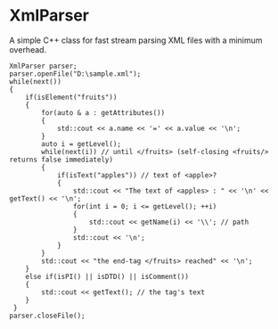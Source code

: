 # XmlParser
A simple C++ class for fast stream parsing XML files with a minimum overhead.

    XmlParser parser;
    parser.openFile("D:\sample.xml");
    while(next())
    {
        if(isElement("fruits"))
        {
            for(auto & a : getAttributes())
            { 
                std::cout << a.name << '=' << a.value << '\n';
            }
            auto i = getLevel();
            while(next(i)) // until </fruits> (self-closing <fruits/> returns false immediately)
            {
                if(isText("apples")) // text of <apple>? 
                {
                    std::cout << "The text of <apples> : " << '\n' << getText() << '\n';
                    for(int i = 0; i <= getLevel(); ++i)
                    {
                        std::cout << getName(i) << '\\'; // path
                    }
                    std::cout << '\n';
                }
            }
            std::cout << "the end-tag </fruits> reached" << '\n';
        }
        else if(isPI() || isDTD() || isComment())
        {
            std::cout << getText(); // the tag's text
        }
     }
    parser.closeFile(); 

